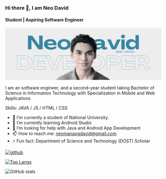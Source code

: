 ### Hi there 👋, I am Neo David
#### Student | Aspiring Software Engineer
![Software Developer](https://github.com/neomdavid/neomdavid/blob/main/GitHubHeader.png)

I am an software engineer, and a second-year student taking Bachelor of Science in Information Technology with Specialization in Mobile and Web Applications

Skills: JAVA / JS / HTML / CSS

- 🔭 I’m currently a student of National University. 
- 🌱 I’m currently learning Android Studio 
- 🤔 I’m looking for help with Java and Android App Development 
- 📫 How to reach me: neomanaogdavid@gmail.com 
- ⚡ Fun fact: Department of Science and Technology (DOST) Scholar 


[<img src='https://cdn.jsdelivr.net/npm/simple-icons@3.0.1/icons/github.svg' alt='github' height='40'>](https://github.com/neomdavid)  

[![Top Langs](https://github-readme-stats.vercel.app/api/top-langs/?username=neomdavid)](https://github.com/anuraghazra/github-readme-stats)

![GitHub stats](https://github-readme-stats.vercel.app/api?username=neomdavid&show_icons=true)  

